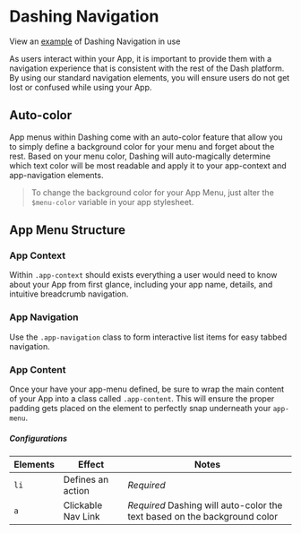 # Dashing Navigation
View an [example](http://dashframework.github.io/dashing/sass/modules/navigation/example/example-1.html) of Dashing Navigation in use

As users interact within your App, it is important to provide them with a navigation experience that is consistent with the rest of the Dash platform. By using our standard navigation elements, you will ensure users do not get lost or confused while using your App.

## Auto-color
App menus within Dashing come with an auto-color feature that allow you to simply define a background color for your menu and forget about the rest. Based on your menu color, Dashing will auto-magically determine which text color will be most readable and apply it to your app-context and app-navigation elements.

> To change the background color for your App Menu, just alter the `$menu-color` variable in your app stylesheet.

## App Menu Structure

### App Context
Within `.app-context` should exists everything a user would need to know about your App from first glance, including your app name, details, and intuitive breadcrumb navigation.

### App Navigation
Use the `.app-navigation` class to form interactive list items for easy tabbed navigation.

### App Content
Once your have your app-menu defined, be sure to wrap the main content of your App into a class called `.app-content`. This will ensure the proper padding gets placed on the element to perfectly snap underneath your `app-menu`.

##### Configurations
| Elements             | Effect                  | Notes                                               |
|----------------------|-------------------------|-----------------------------------------------------|
| `li`                 | Defines an action       | *Required*                                          |
| `a`                  | Clickable Nav Link      | *Required* Dashing will auto-color the text based on the background color  |
